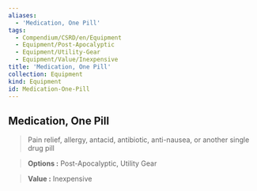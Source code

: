 ```yaml
---
aliases:
  - 'Medication, One Pill'
tags:
  - Compendium/CSRD/en/Equipment
  - Equipment/Post-Apocalyptic
  - Equipment/Utility-Gear
  - Equipment/Value/Inexpensive
title: 'Medication, One Pill'
collection: Equipment
kind: Equipment
id: Medication-One-Pill
---
```

## Medication, One Pill    
    
>Pain relief, allergy, antacid, antibiotic, anti-nausea, or another single drug pill    
> **Options :** Post-Apocalyptic, Utility Gear    
> **Value :** Inexpensive
